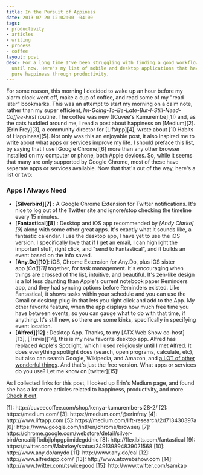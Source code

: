 ```yaml
---
title: In the Pursuit of Appiness
date: 2013-07-20 12:02:00 -04:00
tags:
- productivity
- articles
- writing
- process
- coffee
layout: post
desc: For a long time I've been struggling with finding a good workflow with apps,
  until now. Here's my list of mobile and desktop applications that have lead me to
  pure happiness through productivity.
---
```


For some reason, this morning I decided to wake up an hour before my alarm clock went off, make a cup of coffee, and read some of my "read later" bookmarks. This was an attempt to start my morning on a calm note, rather than my super efficient, _Im-Going-To-Be-Late-But-I-Still-Need-Coffee-First_ routine. The coffee was new ([Cuvee's Kumurembe][1]) and, as the cats huddled around me, I read a post about happiness on [Medium][2]. [Erin Frey][3], a community director for [LiftApp][4], wrote about [10 Habits of Happiness][5]. Not only was this an enjoyable post, it also inspired me to write about what apps or services improve my life. I should preface this list, by saying that I use [Google Chrome][6] more than any other browser installed on my computer or phone, both Apple devices. So, while it seems that many are only supported by Google Chrome, most of these have separate apps or services available. Now that that's out of the way, here's a list or two:
### Apps I Always Need
*  **[Silverbird][7]** : A Google Chrome Extension for Twitter notifications. It's nice to log out of the Twitter site and ignore/stop checking the timeline every 15 minutes.
*  **[Fantastical][8]** : Desktop and iOS app recommended by *[Andy Clarke][9]* along with some other great apps. It's exactly what it sounds like, a fantastic calendar. I use the desktop app, I have yet to use the iOS version. I specifically love that if I get an email, I can highlight the important stuff, right click, and "send to Fantastical", and it builds an event based on the info saved.
*  **[Any.Do][10]**: iOS, Chrome Extension for Any.Do, plus iOS sister app *[Cal][11]* together, for task management. It's encouraging when things are crossed of the list, intuitive, and beautiful. It's zen-like design is a lot less daunting than Apple's current notebook paper Reminders app, and they had syncing options before Reminders existed. Like Fantastical, it shows tasks within your schedule and you can use the Gmail or desktop plug-in that lets you right click and add to the App. My other favorite feature, when the app displays how much free time you have between events, so you can gauge what to do with that time, if anything. It's still new, so there are some kinks, specifically in specifying event location.
*  **[Alfred][12]** : Desktop App. Thanks, to my [ATX Web Show co-host][13], [Travis][14], this is my new favorite desktop app. Alfred has replaced Apple's Spotlight, which I used religiously until I met Alfred. It does everything spotlight does (search, open programs, calculate, etc), but also can search Google, Wikipedia, and Amazon, and <a href="http://www.alfredapp.com/#features" target="_blank">a LOT of other wonderful things</a>. And that's just the free version.
What apps or services do you use? Let me know on [twitter][15]!
<p class="caption">
As I collected links for this post, I looked up Erin's Medium page, and found she has a lot more articles related to happiness, productivity, and more. <a href="https://medium.com/@erinfrey" target="_blank">Check it out</a>.
</p>
[1]: http://cuveecoffee.com/shop/kenya-kumurembe-sl28-2/
[2]: https://medium.com/
[3]: https://medium.com/@erinfrey
[4]: http://www.liftapp.com
[5]: https://medium.com/lift-research/2d713430397a
[6]: https://www.google.com/intl/en/chrome/browser/
[7]: https://chrome.google.com/webstore/detail/silver-bird/encaiiljifbdbjlphpgpiimidegddhic
[8]: http://flexibits.com/fantastical
[9]: https://twitter.com/Malarkey/status/249139894839021568
[10]: http://www.any.do/anydo
[11]: http://www.any.do/cal
[12]: http://www.alfredapp.com/
[13]: http://www.atxwebshow.com
[14]: http://www.twitter.com/tswicegood
[15]: http://www.twitter.com/samkap
